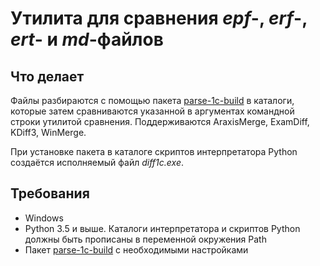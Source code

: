 Утилита для сравнения *epf*-, *erf*-, *ert*- и *md*-файлов
===

Что делает
---

Файлы разбираются с помощью пакета [parse-1c-build][1] в каталоги, которые затем сравниваются указанной в аргументах 
командной строки утилитой сравнения. Поддерживаются AraxisMerge, ExamDiff, KDiff3, WinMerge.

При установке пакета в каталоге скриптов интерпретатора Python создаётся исполняемый файл *diff1c.exe*.

Требования
---

- Windows
- Python 3.5 и выше. Каталоги интерпретатора и скриптов Python должны быть прописаны в переменной окружения Path
- Пакет [parse-1c-build][1] с необходимыми настройками

[1]: https://github.com/Cujoko/parse-1c-build
